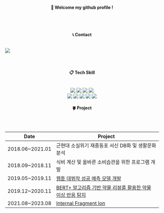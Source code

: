 <div align="center"> 

  
  
####  :wave: Welcome my github profile !

  
 <br/>
 <br/>
 
#### 📞 Contact
<br/>
<div style="display:flex; flex-direction:row;">
    <a href="mailto:sillver.411@gmail.com">
        <img src="https://img.shields.io/badge/Gmail-EA4335?style=for-the-badge&logo=Gmail&logoColor=white"> 
    </a>
</div>
<br/>
<br/>
  
####  :clipboard: Tech Skill 
  
 <br/>

  <img src="https://img.shields.io/badge/Python-3776AB?style=for-the-badge&logo=Python&logoColor=white">
  <img src="https://img.shields.io/badge/MySQL-4479A1?style=for-the-badge&logo=MySQL&logoColor=white">
  <img src="https://img.shields.io/badge/Oracle-F80000?style=for-the-badge&logo=Oracle&logoColor=white">
  <img src="https://img.shields.io/badge/rstudio-75AADB?style=for-the-badge&logo=rstudio&logoColor=white">
  <br/>
  <img src="https://img.shields.io/badge/JavaScript-F7DF1E?style=for-the-badge&logo=JavaScript&logoColor=white">
  <img src="https://img.shields.io/badge/linux-FCC624?style=for-the-badge&logo=linux&logoColor=white">
  <img src="https://img.shields.io/badge/VSCode-007ACC?style=for-the-badge&logo=VisualStudioCode&logoColor=white">
  <img src="https://img.shields.io/badge/Eclipse-2C2255?style=for-the-badge&logo=Eclipse%20IDE&logoColor=white">
  <img src="https://img.shields.io/badge/github-181717?style=for-the-badge&logo=github&logoColor=white">
 
   <br/>
   
#### 🍀 Project
 <br/>
 <br/>
 
  | Date | Project        |
  |-----------------|------------------------------------------------------------|
  | 2018.06~2021.01 | 근현대 소실위기 재중동포 서신 DB화 및 생활문화 분석        |
  | 2018.09~2018.11 | 식비 계산 및 올바른 소비습관을 위한 프로그램 개발          |
  | 2019.05~2019.11 | [웹툰 데뷔작 성공 예측 모델 개발](https://github.com/sillver-0/naver_webtoon)                            |
  | 2019.12~2020.11 | [BERT+ 알고리즘 기반 약물 리뷰를 활용한 약물 이상 반응 탐지](https://github.com/sillver-0/BERT-pl) |
  | 2021.08~2023.08 | [Internal Fragment Ion](https://github.com/sillver-0/Internal-Framgent-ion) |

</div>



<!--
**sillver-0/sillver-0** is a ✨ _special_ ✨ repository because its `README.md` (this file) appears on your GitHub profile.

Here are some ideas to get you started:

- 🔭 I’m currently working on ...
- 🌱 I’m currently learning ...
- 👯 I’m looking to collaborate on ...
- 🤔 I’m looking for help with ...
- 💬 Ask me about ...
- 📫 How to reach me: ...
- 😄 Pronouns: ...
- ⚡ Fun fact: ...
-->
